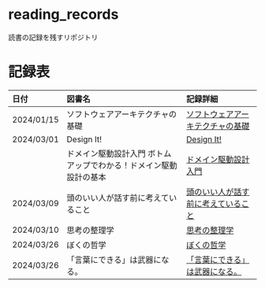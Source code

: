 # reading_records

読書の記録を残すリポジトリ

# 記録表
| 日付 | 図書名 | 記録詳細 |
| :--- | :--- | :--- |
| 2024/01/15 | ソフトウェアアーキテクチャの基礎 | [ソフトウェアアーキテクチャの基礎](./materials/ソフトウェアアーキテクチャの基礎.md) |
| 2024/03/01 | Design It! | [Design It!](./materials/Design%20It!.md)|
||ドメイン駆動設計入門 ボトムアップでわかる！ドメイン駆動設計の基本|[ドメイン駆動設計入門](./materials/ドメイン駆動設計入門.md)|
| 2024/03/09 | 頭のいい人が話す前に考えていること | [頭のいい人が話す前に考えていること](./materials/頭のいい人が話す前に考えていること.md) |
| 2024/03/10 | 思考の整理学 | [思考の整理学](./materials/思考の整理学.md) |
| 2024/03/26 | ぼくの哲学 | [ぼくの哲学](./materials/ぼくの哲学.md) |
| 2024/03/26 | 「言葉にできる」は武器になる。| [「言葉にできる」は武器になる。](./materials/「言葉にできる」は武器になる.md)|